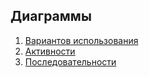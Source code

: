 ## Диаграммы 

1. [Вариантов использования](https://github.com/nastazys/trtpo-project-mygifts/blob/master/Documents/Diagrams/UseCase/usecase.md)
2. [Активности](https://github.com/nastazys/trtpo-project-mygifts/blob/master/Documents/Diagrams/ActivityDio/activity.md)
3. [Последовательности](https://github.com/nastazys/trtpo-project-mygifts/blob/master/Documents/Diagrams/SequenceDio/sequence.md)
